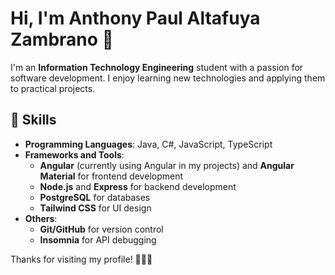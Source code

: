 # Hi, I'm Anthony Paul Altafuya Zambrano 👋

I'm an **Information Technology Engineering** student with a passion for software development. I enjoy learning new technologies and applying them to practical projects.

## 🚀 Skills

- **Programming Languages**: Java, C#, JavaScript, TypeScript
- **Frameworks and Tools**:
  - **Angular** (currently using Angular in my projects) and **Angular Material** for frontend development
  - **Node.js** and **Express** for backend development
  - **PostgreSQL** for databases
  - **Tailwind CSS** for UI design
- **Others**:
  - **Git/GitHub** for version control
  - **Insomnia** for API debugging

Thanks for visiting my profile! 👨‍💻✨
